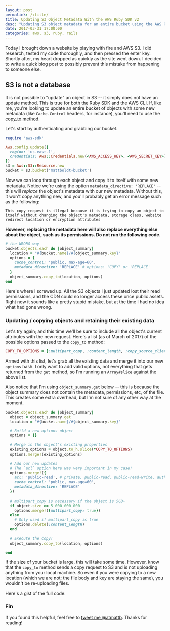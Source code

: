 ```yaml
---
layout: post
permalink: /:title/
title: Updating S3 Object Metadata With the AWS Ruby SDK v2
desc: "Updating S3 object metadata for an entire bucket using the AWS Ruby SDK v2"
date: 2017-03-31 17:00:00
categories: aws, s3, ruby, rails
---
```


Today I brought down a website by playing with fire and AWS S3. I did research, tested my code thoroughly, and then pressed the enter key. Shortly after, my heart dropped as quickly as the site went down. I decided to write a quick blog post to possibly prevent this mistake from happening to someone else.

## S3 is not a database

It is not possible to "update" an object in S3 -- it simply does not have an update method. This is true for both the Ruby SDK and the AWS CLI. If, like me, you're looking to update an entire bucket of objects with some new metadata (like `Cache-Control` headers, for instance), you'll need to use the [copy_to method](http://docs.aws.amazon.com/sdkforruby/api/Aws/S3/Object.html#copy_to-instance_method).

Let's start by authenticating and grabbing our bucket. 

```ruby
require 'aws-sdk'

Aws.config.update({
  region: 'us-east-1',
  credentials: Aws::Credentials.new(<AWS_ACCESS_KEY>, <AWS_SECRET_KEY>)
})
s3 = Aws::S3::Resource.new
bucket = s3.bucket('mattboldt-bucket')
```

Now we can loop through each object and copy it to itself with some new metadata. Notice we're using the option `metadata_directive: 'REPLACE'` -- this will _replace_ the object's metadata with our new metadata. Without this, it won't copy anything new, and you'll probably get an error message such as the following:

```
This copy request is illegal because it is trying to copy an object to itself without changing the object's metadata, storage class, website redirect location or encryption attributes
```
 **However, replacing the metadata here will also replace everything else about the object, such as its permissions. Do not run the following code.**

```ruby
# the WRONG way
bucket.objects.each do |object_summary|
  location = "#{bucket.name}/#{object_summary.key}"
  options = {
    cache_control: 'public, max-age=60',
    metadata_directive: 'REPLACE' # options: 'COPY' or 'REPLACE'
  }
  object_summary.copy_to(location, options)
end
```

Here's where I screwed up. All the S3 objects I just updated lost their read permissions, and the CDN could no longer access these once public assets. Right now it sounds like a pretty stupid mistake, but at the time I had no idea what had gone wrong.

### Updating / copying objects and retaining their existing data

Let's try again; and this time we'll be sure to include all the object's current attributes with the new request. Here's a list (as of March of 2017) of the possible options passed to the `copy_to` method:

```ruby
COPY_TO_OPTIONS = [:multipart_copy, :content_length, :copy_source_client, :copy_source_region, :acl, :cache_control, :content_disposition, :content_encoding, :content_language, :content_type, :copy_source_if_match, :copy_source_if_modified_since, :copy_source_if_none_match, :copy_source_if_unmodified_since, :expires, :grant_full_control, :grant_read, :grant_read_acp, :grant_write_acp, :metadata, :metadata_directive, :tagging_directive, :server_side_encryption, :storage_class, :website_redirect_location, :sse_customer_algorithm, :sse_customer_key, :sse_customer_key_md5, :ssekms_key_id, :copy_source_sse_customer_algorithm, :copy_source_sse_customer_key, :copy_source_sse_customer_key_md5, :request_payer, :tagging, :use_accelerate_endpoint]
```

Armed with this list, let's grab all the existing data and merge it into our new `options` hash. I only want to add valid options, not everything that gets returned from the `get` method, so I'm running an `Array#slice` against the above list.

Also notice that I'm using `object_summary.get` below -- this is because the object summary does not contain the metadata, permissions, etc, of the file. This creates some extra overhead, but I'm not sure of any other way at the moment.

```ruby
bucket.objects.each do |object_summary|
  object = object_summary.get
  location = "#{bucket.name}/#{object_summary.key}"

  # Build a new options object
  options = {}
 
  # Merge in the object's existing properties
  existing_options = object.to_h.slice(*COPY_TO_OPTIONS)
  options.merge!(existing_options)

  # Add our new updates
  # The `acl` option here was very important in my case!
  options.merge!({
    acl: 'public-read', # private, public-read, public-read-write, authenticated-read, aws-exec-read, bucket-owner-read, bucket-owner-full-control
    cache_control: 'public, max-age=60',
    metadata_directive: 'REPLACE'
  })
  
  # multipart_copy is necessary if the object is 5GB+
  if object.size >= 5_000_000_000
    options.merge!({multipart_copy: true})
  else
    # Only used if multipart_copy is true
    options.delete(:content_length)
  end
  
  # Execute the copy!
  object_summary.copy_to(location, options)

end
```

If the size of your bucket is large, this will take some time. However, know that the `copy_to` method sends a copy request to S3 and is not uploading anything from your local machine. So even if you were copying to a new location (which we are not; the file body and key are staying the same), you wouldn't be re-uploading files.

Here's a gist of the full code:

<script src="https://gist.github.com/mattboldt/6052bac987c16b73563d4d6c56d7509b.js" crossorigin="anonymous"></script>

### Fin

If you found this helpful, feel free to [tweet me @atmattb](https://twitter.com/atmattb). Thanks for reading!
